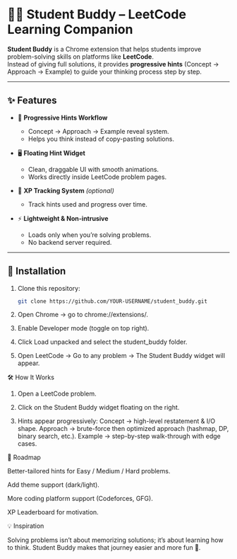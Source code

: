 # 🧑‍🎓 Student Buddy – LeetCode Learning Companion

**Student Buddy** is a Chrome extension that helps students improve problem-solving skills on platforms like **LeetCode**.  
Instead of giving full solutions, it provides **progressive hints** (Concept → Approach → Example) to guide your thinking process step by step.

---

## ✨ Features
- 📌 **Progressive Hints Workflow**  
  - Concept → Approach → Example reveal system.  
  - Helps you think instead of copy-pasting solutions.  

- 🖥️ **Floating Hint Widget**  
  - Clean, draggable UI with smooth animations.  
  - Works directly inside LeetCode problem pages.  

- 🎯 **XP Tracking System** *(optional)*  
  - Track hints used and progress over time.  

- ⚡ **Lightweight & Non-intrusive**  
  - Loads only when you’re solving problems.  
  - No backend server required.  

---

## 🚀 Installation
1. Clone this repository:
   ```bash
   git clone https://github.com/YOUR-USERNAME/student_buddy.git
2. Open Chrome → go to chrome://extensions/.

3. Enable Developer mode (toggle on top right).

4. Click Load unpacked and select the student_buddy folder.

5. Open LeetCode → Go to any problem → The Student Buddy widget will appear.

🛠️ How It Works

1. Open a LeetCode problem.

2. Click on the Student Buddy widget floating on the right.

3. Hints appear progressively:
   Concept → high-level restatement & I/O shape.
   Approach → brute-force then optimized approach (hashmap, DP, binary search, etc.).
   Example → step-by-step walk-through with edge cases.

📌 Roadmap

 Better-tailored hints for Easy / Medium / Hard problems.

 Add theme support (dark/light).

 More coding platform support (Codeforces, GFG).

 XP Leaderboard for motivation.

💡 Inspiration

Solving problems isn’t about memorizing solutions; it’s about learning how to think.
Student Buddy makes that journey easier and more fun 🚀.
